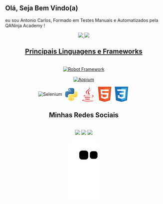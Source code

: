 ## Olá, Seja Bem Vindo(a)
eu sou Antonio Carlos, Formado em Testes Manuais e Automatizados pela QANinja Academy !

<div align="center">
  <a href="https://github.com/acsmcarlos">
  <img height="180em" src="https://github-readme-stats.vercel.app/api?username=acsmcarlos&show_icons=true&theme=dark&include_all_commits=true&count_private=true"/>
  <img height="180em" src="https://github-readme-stats.vercel.app/api/top-langs/?username=acsmcarlos&layout=compact&langs_count=7&theme=dark"/>
</div>

<div style="display: inline_block" align="center"> <h2> Principais Linguagens e Frameworks </h2> <br>
  <a href="https://robotframework.org/"><img align="center" alt="Robot Framework" height="50" width="50" src="https://cdn.icon-icons.com/icons2/2148/PNG/128/robotframework_icon_132027.png"> </a>
  
  <a href="http://serhatbolsu.github.io/robotframework-appiumlibrary/AppiumLibrary.html#Go%20Back"> <img align="center" alt="Appium" height="50" width="50" src="https://pics.freeicons.io/uploads/icons/png/2832550721536125460-512.png"></a>
    
  <img align="center" alt="Selenium" height="50" width="50" src="https://icon-library.com/images/selenium-icon/selenium-icon-9.jpg">
  <img align="center" alt="Python" height="50" width="50" src="https://raw.githubusercontent.com/devicons/devicon/master/icons/python/python-original.svg">
  <img align="center" alt="Java" height="50" width="50" src="https://raw.githubusercontent.com/devicons/devicon/master/icons/java/java-plain.svg">
  <img align="center" alt="HTML" height="50" width="50" src="https://raw.githubusercontent.com/devicons/devicon/master/icons/html5/html5-original.svg">
  <img align="center" alt="CSS" height="50" width="50" src="https://raw.githubusercontent.com/devicons/devicon/master/icons/css3/css3-original.svg">
</div>
  
  ##
 
<div align="center"> <h2> Minhas Redes Sociais </h2> <br>
  <a href="https://https://www.instagram.com/acsmcarlos2" target="_blank"><img src="https://img.shields.io/badge/-Instagram-%23E4405F?style=for-the-badge&logo=instagram&logoColor=white" target="_blank"></a>
  <a href = "mailto:acsmcarlos@gmail.com"><img src="https://img.shields.io/badge/-Gmail-%23333?style=for-the-badge&logo=gmail&logoColor=white" target="_blank"></a>
  <a href="https://www.linkedin.com/in/antonio-carlos-da-silva-moreira-7ab766189" target="_blank"><img src="https://img.shields.io/badge/-LinkedIn-%230077B5?style=for-the-badge&logo=linkedin&logoColor=white" target="_blank"></a> 
 
  ![Snake animation](https://github.com/rafaballerini/rafaballerini/blob/output/github-contribution-grid-snake.svg)
 
</div>
